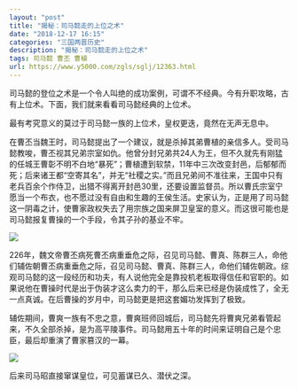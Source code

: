 ```yaml
---
layout: "post"
title: "揭秘：司马懿走的上位之术"
date: "2018-12-17 16:15"
categories: "三国两晋历史"
description: "揭秘：司马懿走的上位之术"
tags: 司马懿 曹丕 曹植
url: https://www.y5000.com/zgls/sglj/12363.html
---
```






司马懿的登位之术是一个令人叫绝的成功案例，可谓不不经典。今有升职攻略，古有上位术。下面，我们就来看看司马懿经典的上位术。

最有考究意义的莫过于司马懿一族的上位术，皇权更迭，竟然在无声无息中。

在曹丕当魏王时，司马懿提出了一个建议，就是杀掉其弟曹植的亲信多人。受司马懿教唆，曹丕视其兄弟宗室如仇。他曾分封兄弟共24人为王，但不久就先有刚猛的任城王曹彰不明不白地“暴死”；曹植遭到软禁，11年中三次改变封邑，后郁郁而死；后来诸王都“空寄其名”，并无“社稷之实。”而且兄弟间不准往来，王国中只有老兵百余个作侍卫，出猎不得离开封邑30里，还要设置监督员。所以曹氏宗室宁愿当一个布衣，也不愿过没有自由和生趣的王侯生活。史家认为，正是用了司马懿这一阴毒之计，使曹家政权失去了用宗族之国来屏卫皇室的意义。而这很可能也是司马懿报复曹操的一个手段，令其子孙的基业不牢。

![](https://img.y5000.com/uploads/allimg/170206/1125132503-0.jpg)

226年，魏文帝曹丕病死曹丕病重垂危之际，召见司马懿、曹真、陈群三人，命他们辅佐朝曹丕病重垂危之际，召见司马懿、曹真、陈群三人，命他们辅佐朝政。综观司马懿的这一段经历和功夫，有人说他完全是靠投机老板取得信任和官职的。如果说他在曹操时代是出于伪装才这么卖力的干，那么后来已经是伪装成性了，全无一点真诚。在后曹操的岁月中，司马懿更是把这套媚功发挥到了极致。

辅佐期间，曹爽一族有不忠之意，曹爽班师回城后，司马懿先将曹爽兄弟看管起来，不久全部杀掉，是为高平陵事件。司马懿用五十年的时间来证明自己是个忠臣，最后却重演了曹家篡汉的一幕。

![](https://img.y5000.com/uploads/allimg/170206/1125134W7-1.jpg)

后来司马昭直接窜谋皇位，可见蓄谋已久、潜伏之深。
